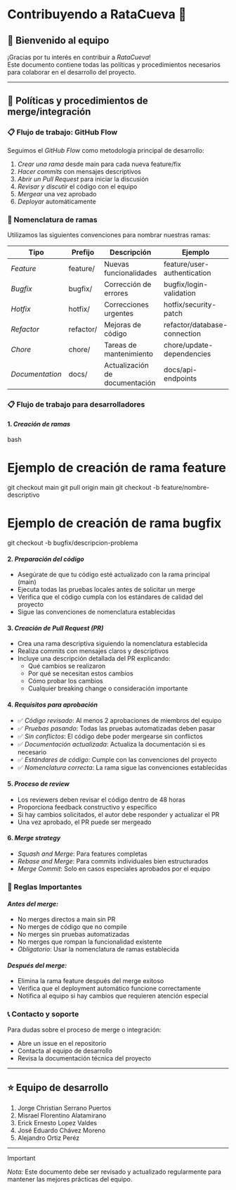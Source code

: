 # Contribuyendo a RataCueva 🚀

## 👋 Bienvenido al equipo

¡Gracias por tu interés en contribuir a *RataCueva*!  
Este documento contiene todas las políticas y procedimientos necesarios para colaborar en el desarrollo del proyecto.

---

## 🔄 Políticas y procedimientos de merge/integración

### 📋 Flujo de trabajo: GitHub Flow

Seguimos el *GitHub Flow* como metodología principal de desarrollo:

1. *Crear una rama* desde main para cada nueva feature/fix
2. *Hacer commits* con mensajes descriptivos
3. *Abrir un Pull Request* para iniciar la discusión
4. *Revisar y discutir* el código con el equipo
5. *Mergear* una vez aprobado
6. *Deployar* automáticamente

### 🌿 Nomenclatura de ramas

Utilizamos las siguientes convenciones para nombrar nuestras ramas:

| Tipo | Prefijo | Descripción | Ejemplo |
|------|---------|-------------|---------|
| *Feature* | feature/ | Nuevas funcionalidades | feature/user-authentication |
| *Bugfix* | bugfix/ | Corrección de errores | bugfix/login-validation |
| *Hotfix* | hotfix/ | Correcciones urgentes | hotfix/security-patch |
| *Refactor* | refactor/ | Mejoras de código | refactor/database-connection |
| *Chore* | chore/ | Tareas de mantenimiento | chore/update-dependencies |
| *Documentation* | docs/ | Actualización de documentación | docs/api-endpoints |

### 📋 Flujo de trabajo para desarrolladores

#### 1. *Creación de ramas*
bash
# Ejemplo de creación de rama feature
git checkout main
git pull origin main
git checkout -b feature/nombre-descriptivo

# Ejemplo de creación de rama bugfix
git checkout -b bugfix/descripcion-problema


#### 2. *Preparación del código*
- Asegúrate de que tu código esté actualizado con la rama principal (main)
- Ejecuta todas las pruebas locales antes de solicitar un merge
- Verifica que el código cumpla con los estándares de calidad del proyecto
- Sigue las convenciones de nomenclatura establecidas

#### 3. *Creación de Pull Request (PR)*
- Crea una rama descriptiva siguiendo la nomenclatura establecida
- Realiza commits con mensajes claros y descriptivos
- Incluye una descripción detallada del PR explicando:
  - Qué cambios se realizaron
  - Por qué se necesitan estos cambios
  - Cómo probar los cambios
  - Cualquier breaking change o consideración importante

#### 4. *Requisitos para aprobación*
- ✅ *Código revisado*: Al menos 2 aprobaciones de miembros del equipo
- ✅ *Pruebas pasando*: Todas las pruebas automatizadas deben pasar
- ✅ *Sin conflictos*: El código debe poder mergearse sin conflictos
- ✅ *Documentación actualizada*: Actualiza la documentación si es necesario
- ✅ *Estándares de código*: Cumple con las convenciones del proyecto
- ✅ *Nomenclatura correcta*: La rama sigue las convenciones establecidas

#### 5. *Proceso de review*
- Los reviewers deben revisar el código dentro de 48 horas
- Proporciona feedback constructivo y específico
- Si hay cambios solicitados, el autor debe responder y actualizar el PR
- Una vez aprobado, el PR puede ser mergeado

#### 6. *Merge strategy*
- *Squash and Merge*: Para features completas
- *Rebase and Merge*: Para commits individuales bien estructurados
- *Merge Commit*: Solo en casos especiales aprobados por el equipo

### 🚨 Reglas Importantes

#### *Antes del merge:*
- No merges directos a main sin PR
- No merges de código que no compile
- No merges sin pruebas automatizadas
- No merges que rompan la funcionalidad existente
- *Obligatorio*: Usar la nomenclatura de ramas establecida

#### *Después del merge:*
- Elimina la rama feature después del merge exitoso
- Verifica que el deployment automático funcione correctamente
- Notifica al equipo si hay cambios que requieren atención especial

### 📞 Contacto y soporte

Para dudas sobre el proceso de merge o integración:
- Abre un issue en el repositorio
- Contacta al equipo de desarrollo
- Revisa la documentación técnica del proyecto

---

## ⭐ Equipo de desarrollo

1. Jorge Christian Serrano Puertos
2. Misrael Florentino Alatamirano
3. Erick Ernesto Lopez Valdes
4. José Eduardo Chávez Moreno
5. Alejandro Ortiz Peréz

---

> [!IMPORTANT]  
> *Nota:* Este documento debe ser revisado y actualizado regularmente para mantener las mejores prácticas del equipo.
